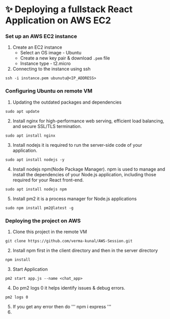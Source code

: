 # ✨️ Deploying a fullstack React Application on AWS EC2


### Set up an AWS EC2 instance

1. Create an EC2 instance
    - Select an OS image - Ubuntu
    - Create a new key pair & download `.pem` file
    - Instance type - t2.micro
2. Connecting to the instance using ssh
```
ssh -i instance.pem ubunutu@<IP_ADDRESS>
```

### Configuring Ubuntu on remote VM

1. Updating the outdated packages and dependencies
```
sudo apt update
```
2. Install nginx for high-performance web serving, efficient load balancing, and secure SSL/TLS termination.
```
sudo apt install nginx
```
3. Install nodejs it is required to run the server-side code of your application.
```
sudo apt install nodejs -y
```
4. Install nodejs npm(Node Package Manager). npm is used to manage and install the dependencies of your Node.js application, including those required for your React front-end.
```
sudo apt install nodejs npm
```
5. Install pm2 it is a process manager for Node.js applications
```
sudo npm install pm2@latest -g
```


### Deploying the project on AWS

1. Clone this project in the remote VM
```
git clone https://github.com/verma-kunal/AWS-Session.git
```
2. Install npm first in the client directory and then in the server directory
```
npm install
```
3. Start Application
```
pm2 start app.js --name <chat_app>
```
4. Do pm2 logs 0 it helps identify issues & debug errors.
```
pm2 logs 0
```
5. If you get any error then do ''' npm i express '''
6. 

